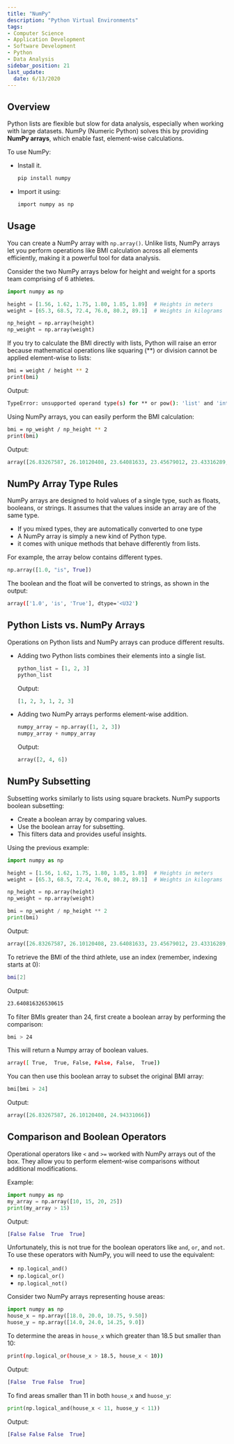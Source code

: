 ```yaml
---
title: "NumPy"
description: "Python Virtual Environments"
tags:
- Computer Science
- Application Development
- Software Development
- Python
- Data Analysis
sidebar_position: 21
last_update:
  date: 6/13/2020
---
```


## Overview 

Python lists are flexible but slow for data analysis, especially when working with large datasets. NumPy (Numeric Python) solves this by providing **NumPy arrays**, which enable fast, element-wise calculations.  

To use NumPy:  

- Install it.

    ```bash
    pip install numpy 
    ```
- Import it using:

    ```bash
    import numpy as np
    ```

## Usage  

You can create a NumPy array with `np.array()`. Unlike lists, NumPy arrays let you perform operations like BMI calculation across all elements efficiently, making it a powerful tool for data analysis.

Consider the two NumPy arrays below for height and weight for a sports team comprising of 6 athletes.

```python
import numpy as np 

height = [1.56, 1.62, 1.75, 1.80, 1.85, 1.89]  # Heights in meters
weight = [65.3, 68.5, 72.4, 76.0, 80.2, 89.1]  # Weights in kilograms

np_height = np.array(height)
np_weight = np.array(weight)
```

If you try to calculate the BMI directly with lists, Python will raise an error because mathematical operations like squaring (**) or division cannot be applied element-wise to lists:

```bash
bmi = weight / height ** 2
print(bmi)
```

Output:

```bash
TypeError: unsupported operand type(s) for ** or pow(): 'list' and 'int' 
```

Using NumPy arrays, you can easily perform the BMI calculation:

```bash
bmi = np_weight / np_height ** 2 
print(bmi)
```

Output:

```python
array([26.83267587, 26.10120408, 23.64081633, 23.45679012, 23.43316289, 24.94331066]) 
```

## NumPy Array Type Rules

NumPy arrays are designed to hold values of a single type, such as floats, booleans, or strings. It assumes that the values inside an array are of the same type.

- If you mixed types, they are automatically converted to one type
- A NumPy array is simply a new kind of Python type.
- it comes with unique methods that behave differently from lists.

For example, the array below contains different types.

```python
np.array([1.0, "is", True])  
```

The boolean and the float will be converted to strings, as shown in the output:

```bash
array(['1.0', 'is', 'True'], dtype='<U32')
```

## Python Lists vs. NumPy Arrays

Operations on Python lists and NumPy arrays can produce different results.

- Adding two Python lists combines their elements into a single list.

    ```python
    python_list = [1, 2, 3] 
    python_list
    ```

    Output:

    ```python
    [1, 2, 3, 1, 2, 3]
    ```

- Adding two NumPy arrays performs element-wise addition.

    ```python
    numpy_array = np.array([1, 2, 3])
    numpy_array + numpy_array
    ```

    Output:

    ```python
    array([2, 4, 6])
    ```

## NumPy Subsetting

Subsetting works similarly to lists using square brackets. NumPy supports boolean subsetting:

- Create a boolean array by comparing values.
- Use the boolean array for subsetting.
- This filters data and provides useful insights.

Using the previous example:

```python
import numpy as np 

height = [1.56, 1.62, 1.75, 1.80, 1.85, 1.89]  # Heights in meters
weight = [65.3, 68.5, 72.4, 76.0, 80.2, 89.1]  # Weights in kilograms

np_height = np.array(height)
np_weight = np.array(weight)

bmi = np_weight / np_height ** 2 
print(bmi)
``` 

Output:

```python
array([26.83267587, 26.10120408, 23.64081633, 23.45679012, 23.43316289, 24.94331066]) 
```

To retrieve the BMI of the third athlete, use an index (remember, indexing starts at 0):

```bash
bmi[2]
```

Output:

```bash
23.640816326530615
```

To filter BMIs greater than 24, first create a boolean array by performing the comparison:

```bash
bmi > 24 
```

This will return a Numpy array of boolean values.

```bash
array([ True,  True, False, False, False,  True])
```

You can then use this boolean array to subset the original BMI array:

```python 
bmi[bmi > 24]
```

Output:

```python
array([26.83267587, 26.10120408, 24.94331066]) 
```


## Comparison and Boolean Operators 

Operational operators like `<` and `>=` worked with NumPy arrays out of the box. They allow you to perform element-wise comparisons without additional modifications. 

Example:

```python
import numpy as np
my_array = np.array([10, 15, 20, 25])
print(my_array > 15)  
```

Output:

```python
[False False  True  True]  
```

Unfortunately, this is not true for the boolean operators like `and`, `or`, and `not`. To use these operators with NumPy, you will need to use the  equivalent:

-  `np.logical_and()`
-  `np.logical_or()`
-  `np.logical_not()`

Consider two NumPy arrays representing house areas:

```python
import numpy as np
house_x = np.array([18.0, 20.0, 10.75, 9.50])
huose_y = np.array([14.0, 24.0, 14.25, 9.0]) 
```

To determine the areas in `house_x` which greater than 18.5 but smaller than 10:

```bash
print(np.logical_or(house_x > 18.5, house_x < 10))
```

Output:

```python
[False  True False  True]
```

To find areas smaller than 11 in both `house_x` and `huose_y`:

```python
print(np.logical_and(house_x < 11, huose_y < 11))
```

Output:

```python
[False False False  True]  
```
